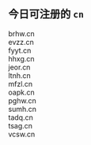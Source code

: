 
## 今日可注册的 `cn`
>
brhw.cn   
evzz.cn   
fyyt.cn   
hhxg.cn   
jeor.cn   
ltnh.cn   
mfzl.cn   
oapk.cn   
pghw.cn   
sumh.cn   
tadq.cn   
tsag.cn   
vcsw.cn   

